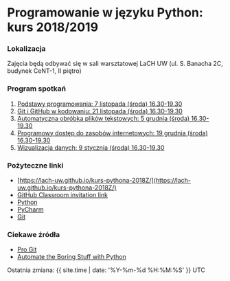 # Programowanie w języku Python: kurs 2018/2019

### Lokalizacja

Zajęcia będą odbywać się w sali warsztatowej LaCH UW (ul. S. Banacha 2C, budynek CeNT-1, II piętro)

### Program spotkań
1. [Podstawy programowania: 7 listopada (środa) 16.30-19.30](./zajecia_1/index.md)
2. [Git i GitHub w kodowaniu: 21 listopada (środa) 16.30-19.30](./zajecia_2/index.md)
3. [Automatyczna obróbka plików tekstowych: 5 grudnia (środa) 16.30-19.30](./zajecia_3/index.md)
4. [Programowy dostęp do zasobów internetowych: 19 grudnia (środa) 16.30-19.30](./zajecia_4/index.md)
5. [Wizualizacja danych: 9 stycznia (środa) 16.30-19.30]()

### Pożyteczne linki
* [https://lach-uw.github.io/kurs-pythona-2018Z/](https://lach-uw.github.io/kurs-pythona-2018Z/)
* [GitHub Classroom invitation link](https://classroom.github.com/a/AHf59vSp)
* [Python](https://www.python.org/downloads/)
* [PyCharm](https://www.jetbrains.com/pycharm/download/)
* [Git](https://git-scm.com/downloads)

### Ciekawe źródła
* [Pro Git](https://git-scm.com/book/en/v2)
* [Automate the Boring Stuff with Python](https://automatetheboringstuff.com/)

Ostatnia zmiana: {{ site.time | date: '%Y-%m-%d %H:%M:%S' }} UTC
